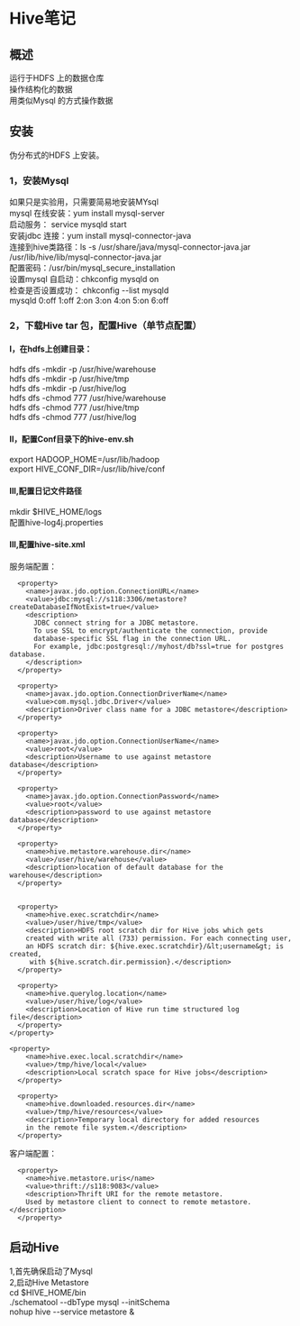 # Hive笔记
## 概述
运行于HDFS 上的数据仓库  
操作结构化的数据  
用类似Mysql 的方式操作数据  
## 安装
伪分布式的HDFS 上安装。
### 1，安装Mysql
如果只是实验用，只需要简易地安装MYsql  
mysql 在线安装：yum install mysql-server  
启动服务： service mysqld start  
安装jdbc 连接：yum install mysql-connector-java  
连接到hive类路径：ls -s /usr/share/java/mysql-connector-java.jar /usr/lib/hive/lib/mysql-connector-java.jar  
配置密码：/usr/bin/mysql_secure_installation  
设置mysql 自启动：chkconfig mysqld on  
检查是否设置成功： chkconfig --list mysqld  
mysqld          0:off   1:off   2:on    3:on    4:on    5:on    6:off  
### 2，下载Hive tar 包，配置Hive（单节点配置）
#### I，在hdfs上创建目录：
hdfs dfs -mkdir -p /usr/hive/warehouse  
hdfs dfs -mkdir -p /usr/hive/tmp  
hdfs dfs -mkdir -p /usr/hive/log  
hdfs dfs -chmod 777 /usr/hive/warehouse  
hdfs dfs -chmod 777 /usr/hive/tmp  
hdfs dfs -chmod 777 /usr/hive/log  
#### II，配置Conf目录下的hive-env.sh
export HADOOP_HOME=/usr/lib/hadoop  
export HIVE_CONF_DIR=/usr/lib/hive/conf  
#### III,配置日记文件路径
mkdir $HIVE_HOME/logs  
配置hive-log4j.properties
#### III,配置hive-site.xml
服务端配置：  
```
  <property>
    <name>javax.jdo.option.ConnectionURL</name>
    <value>jdbc:mysql://s118:3306/metastore?createDatabaseIfNotExist=true</value>
    <description>
      JDBC connect string for a JDBC metastore.
      To use SSL to encrypt/authenticate the connection, provide 
      database-specific SSL flag in the connection URL.
      For example, jdbc:postgresql://myhost/db?ssl=true for postgres database.
    </description>
  </property>

  <property>
    <name>javax.jdo.option.ConnectionDriverName</name>
    <value>com.mysql.jdbc.Driver</value>
    <description>Driver class name for a JDBC metastore</description>
  </property>

  <property>
    <name>javax.jdo.option.ConnectionUserName</name>
    <value>root</value>
    <description>Username to use against metastore database</description>
  </property>

  <property>
    <name>javax.jdo.option.ConnectionPassword</name>
    <value>root</value>
    <description>password to use against metastore database</description>
  </property>

  <property>
    <name>hive.metastore.warehouse.dir</name>
    <value>/user/hive/warehouse</value>
    <description>location of default database for the warehouse</description>
  </property>


  <property>
    <name>hive.exec.scratchdir</name>
    <value>/user/hive/tmp</value>
    <description>HDFS root scratch dir for Hive jobs which gets 
    created with write all (733) permission. For each connecting user, 
    an HDFS scratch dir: ${hive.exec.scratchdir}/&lt;username&gt; is created,
     with ${hive.scratch.dir.permission}.</description>
  </property>

  <property>
    <name>hive.querylog.location</name>
    <value>/user/hive/log</value>
    <description>Location of Hive run time structured log file</description>
  </property>
</property>

<property>
    <name>hive.exec.local.scratchdir</name>
    <value>/tmp/hive/local</value>
    <description>Local scratch space for Hive jobs</description>
  </property>

  <property>
    <name>hive.downloaded.resources.dir</name>
    <value>/tmp/hive/resources</value>
    <description>Temporary local directory for added resources 
    in the remote file system.</description>
  </property>
```
客户端配置：
```
  <property>
    <name>hive.metastore.uris</name>
    <value>thrift://s118:9083</value>
    <description>Thrift URI for the remote metastore. 
    Used by metastore client to connect to remote metastore.</description>
  </property>
```
## 启动Hive
1,首先确保启动了Mysql  
2,启动Hive Metastore  
cd $HIVE_HOME/bin  
./schematool --dbType mysql --initSchema  
nohup hive --service metastore &  



